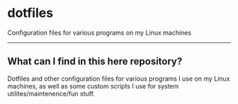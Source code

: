 # dotfiles

Configuration files for various programs on my Linux machines

------------------------------------------------------------------------------

## What can I find in this here repository?

Dotfiles and other configuration files for various programs I use on my Linux
machines, as well as some custom scripts I use for system
utilites/maintenence/fun stuff.
